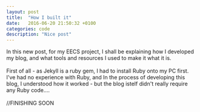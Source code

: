 ```yaml
---
layout: post
title:  "How I built it"
date:   2016-06-20 21:50:32 +0100
categories: code
description: "Nice post"
---
```

In this new post, for my EECS project, I shall be explaining how I developed my blog, and what tools and resources I used to make it what it is.
<br>
<br>
First of all - as Jekyll is a ruby gem, I had to install Ruby onto my PC first. I've had no experience with Ruby, and In the process of developing this blog, I understood how it worked - but the blog istelf didn't really require any Ruby code.... 
<br>
<br>
//FINISHING SOON